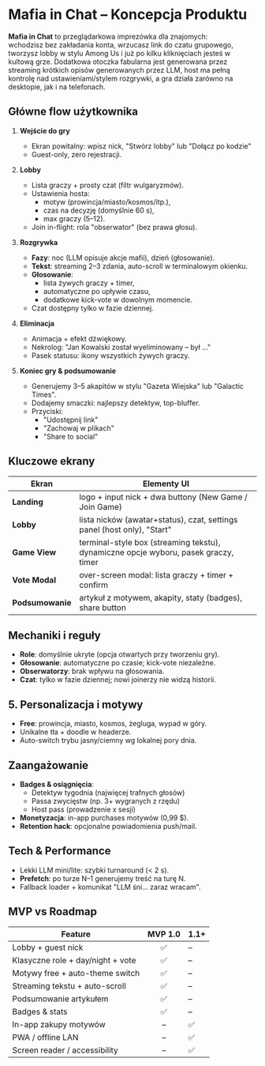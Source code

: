 # Mafia in Chat – Koncepcja Produktu

**Mafia in Chat** to przeglądarkowa imprezówka dla znajomych:  
wchodzisz bez zakładania konta, wrzucasz link do czatu grupowego, tworzysz lobby w stylu Among Us i już po kilku kliknięciach jesteś w kultową grze. Dodatkowa otoczka fabularna jest generowana przez streaming krótkich opisów generowanych przez LLM, host ma pełną kontrolę nad ustawieniami/stylem rozgrywki, a gra działa zarówno na desktopie, jak i na telefonach.

## Główne flow użytkownika
1. **Wejście do gry**  
   - Ekran powitalny: wpisz nick, "Stwórz lobby" lub "Dołącz po kodzie"  
   - Guest-only, zero rejestracji.

2. **Lobby**  
   - Lista graczy + prosty czat (filtr wulgaryzmów).  
   - Ustawienia hosta:  
     - motyw (prowincja/miasto/kosmos/itp.),
     - czas na decyzję (domyślnie 60 s),
     - max graczy (5–12).  
   - Join in-flight: rola "obserwator" (bez prawa głosu).

3. **Rozgrywka**  
   - **Fazy**: noc (LLM opisuje akcje mafii), dzień (głosowanie).  
   - **Tekst**: streaming 2–3 zdania, auto-scroll w terminalowym okienku.  
   - **Głosowanie**:  
     - lista żywych graczy + timer,
     - automatyczne po upływie czasu,
     - dodatkowe kick-vote w dowolnym momencie.
   - Czat dostępny tylko w fazie dziennej.

4. **Eliminacja**  
   - Animacja + efekt dźwiękowy.  
   - Nekrolog: "Jan Kowalski został wyeliminowany – był ..."
   - Pasek statusu: ikony wszystkich żywych graczy.

5. **Koniec gry & podsumowanie**  
   - Generujemy 3–5 akapitów w stylu "Gazeta Wiejska" lub "Galactic Times".  
   - Dodajemy smaczki: najlepszy detektyw, top-bluffer.  
   - Przyciski:  
     - "Udostępnij link"
     - "Zachowaj w plikach"
     - "Share to social"

## Kluczowe ekrany

| Ekran            | Elementy UI                                                                         |
|------------------|-------------------------------------------------------------------------------------|
| **Landing**      | logo + input nick + dwa buttony (New Game / Join Game)                              |
| **Lobby**        | lista nicków (awatar+status), czat, settings panel (host only), "Start"             |
| **Game View**    | terminal-style box (streaming tekstu), dynamiczne opcje wyboru, pasek graczy, timer |
| **Vote Modal**   | over-screen modal: lista graczy + timer + confirm                                   |
| **Podsumowanie** | artykuł z motywem, akapity, staty (badges), share button                            |

## Mechaniki i reguły
- **Role**: domyślnie ukryte (opcja otwartych przy tworzeniu gry).  
- **Głosowanie**: automatyczne po czasie; kick-vote niezależne.  
- **Obserwatorzy**: brak wpływu na głosowania.  
- **Czat**: tylko w fazie dziennej; nowi joinerzy nie widzą historii.

## 5. Personalizacja i motywy
- **Free**: prowincja, miasto, kosmos, żegluga, wypad w góry.  
- Unikalne tła + doodle w headerze.  
- Auto-switch trybu jasny/ciemny wg lokalnej pory dnia.

## Zaangażowanie
- **Badges & osiągnięcia**:  
  - Detektyw tygodnia (najwięcej trafnych głosów)  
  - Passa zwycięstw (np. 3+ wygranych z rzędu)  
  - Host pass (prowadzenie x sesji)
- **Monetyzacja**: in-app purchases motywów (0,99 $).  
- **Retention hack**: opcjonalne powiadomienia push/mail.

## Tech & Performance
- Lekki LLM mini/lite: szybki turnaround (< 2 s).  
- **Prefetch**: po turze N–1 generujemy treść na turę N.  
- Fallback loader + komunikat "LLM śni... zaraz wracam".

## MVP vs Roadmap

| Feature                              | MVP 1.0 | 1.1+                     |
|--------------------------------------|:-------:|--------------------------|
| Lobby + guest nick                   | ✅      | –                        |
| Klasyczne role + day/night + vote    | ✅      | –                        |
| Motywy free + auto-theme switch      | ✅      | –                        |
| Streaming tekstu + auto-scroll       | ✅      | –                        |
| Podsumowanie artykułem               | ✅      | –                        |
| Badges & stats                       | ✅      | –                        |
| In-app zakupy motywów                | –       | ✅                       |
| PWA / offline LAN                    | –       | ✅                       |
| Screen reader / accessibility        | –       | ✅                       |
